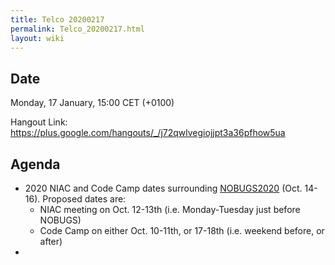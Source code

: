 ```yaml
---
title: Telco 20200217
permalink: Telco_20200217.html
layout: wiki
---
```


Date
----

Monday, 17 January, 15:00 CET (+0100)

<!-- end of autogeneration -->

Hangout Link:
<https://plus.google.com/hangouts/_/j72qwlvegiojjpt3a36pfhow5ua>

Agenda
------
   * 2020 NIAC and Code Camp dates surrounding [NOBUGS2020](https://indico.desy.de/indico/event/24321/overview) (Oct. 14-16). Proposed dates are:
      * NIAC meeting on Oct. 12-13th (i.e. Monday-Tuesday just before NOBUGS)
      * Code Camp on either Oct. 10-11th, or 17-18th (i.e. weekend before, or after)
   *
